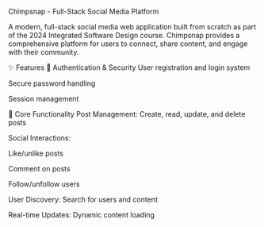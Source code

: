 Chimpsnap - Full-Stack Social Media Platform

A modern, full-stack social media web application built from scratch as part of the 2024 Integrated Software Design course. Chimpsnap provides a comprehensive platform for users to connect, share content, and engage with their community.

✨ Features
🔐 Authentication & Security
User registration and login system

Secure password handling

Session management

📱 Core Functionality
Post Management: Create, read, update, and delete posts

Social Interactions:

Like/unlike posts

Comment on posts

Follow/unfollow users

User Discovery: Search for users and content

Real-time Updates: Dynamic content loading
